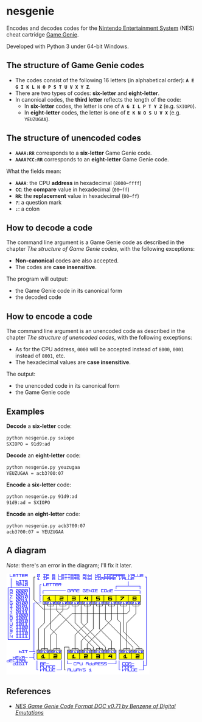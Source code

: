 # nesgenie

Encodes and decodes codes for the [Nintendo Entertainment System](http://en.wikipedia.org/wiki/Nintendo_Entertainment_System) (NES) cheat cartridge [Game Genie](http://en.wikipedia.org/wiki/Game_Genie).

Developed with Python 3 under 64-bit Windows.

## The structure of Game Genie codes
* The codes consist of the following 16 letters (in alphabetical order): **`A E G I K L N O P S T U V X Y Z`**.
* There are two types of codes: **six-letter** and **eight-letter**.
* In canonical codes, the **third letter** reflects the length of the code:
  * In **six-letter** codes, the letter is one of **`A G I L P T Y Z`** (e.g. `SXIOPO`).
  * In **eight-letter** codes, the letter is one of **`E K N O S U V X`** (e.g. `YEUZUGAA`).

## The structure of unencoded codes
  * **`AAAA:RR`** corresponds to a **six-letter** Game Genie code.
  * **`AAAA?CC:RR`** corresponds to an **eight-letter** Game Genie code.

What the fields mean:
  * **`AAAA`**: the CPU **address** in hexadecimal (`8000`&ndash;`ffff`)
  * **`CC`**: the **compare** value in hexadecimal (`00`&ndash;`ff`)
  * **`RR`**: the **replacement** value in hexadecimal (`00`&ndash;`ff`)
  * **`?`**: a question mark
  * **`:`**: a colon

## How to decode a code
The command line argument is a Game Genie code as described in the chapter *The structure of Game Genie codes*, with the following exceptions:
  * **Non-canonical** codes are also accepted.
  * The codes are **case insensitive**.

The program will output:
  * the Game Genie code in its canonical form
  * the decoded code

## How to encode a code
The command line argument is an unencoded code as described in the chapter *The structure of unencoded codes*, with the following exceptions:
  * As for the CPU address, `0000` will be accepted instead of `8000`, `0001` instead of `8001`, etc.
  * The hexadecimal values are **case insensitive**.

The output:
  * the unencoded code in its canonical form
  * the Game Genie code

## Examples

**Decode** a **six-letter** code:
```
python nesgenie.py sxiopo
SXIOPO = 91d9:ad
```

**Decode** an **eight-letter** code:
```
python nesgenie.py yeuzugaa
YEUZUGAA = acb3?00:07
```

**Encode** a **six-letter** code:
```
python nesgenie.py 91d9:ad
91d9:ad = SXIOPO
```

**Encode** an **eight-letter** code:
```
python nesgenie.py acb3?00:07
acb3?00:07 = YEUZUGAA
```

## A diagram
*Note*: there's an error in the diagram; I'll fix it later.

![NES Game Genie encoding](encoding.png)

## References
* [*NES Game Genie Code Format DOC v0.71 by Benzene of Digital Emutations*](http://nesdev.com/nesgg.txt)
